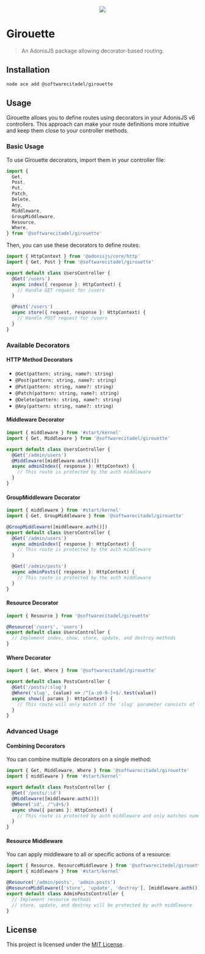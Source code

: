 <div align="center">
  <a href="https://discord.gg/UvcuprRbTC">
    <img src="https://dcbadge.vercel.app/api/server/UvcuprRbTC)](https://discord.gg/UvcuprRbTC">
  </a>
</div>

# Girouette

> An AdonisJS package allowing decorator-based routing.

## Installation

```bash
node ace add @softwarecitadel/girouette
```

## Usage

Girouette allows you to define routes using decorators in your AdonisJS v6 controllers. This approach can make your route definitions more intuitive and keep them close to your controller methods.

### Basic Usage

To use Girouette decorators, import them in your controller file:

```typescript
import {
  Get,
  Post,
  Put,
  Patch,
  Delete,
  Any,
  Middleware,
  GroupMiddleware,
  Resource,
  Where,
} from '@softwarecitadel/girouette'
```

Then, you can use these decorators to define routes:

```typescript
import { HttpContext } from '@adonisjs/core/http'
import { Get, Post } from '@softwarecitadel/girouette'

export default class UsersController {
  @Get('/users')
  async index({ response }: HttpContext) {
    // Handle GET request for /users
  }

  @Post('/users')
  async store({ request, response }: HttpContext) {
    // Handle POST request for /users
  }
}
```

### Available Decorators

#### HTTP Method Decorators

- `@Get(pattern: string, name?: string)`
- `@Post(pattern: string, name?: string)`
- `@Put(pattern: string, name?: string)`
- `@Patch(pattern: string, name?: string)`
- `@Delete(pattern: string, name?: string)`
- `@Any(pattern: string, name?: string)`

#### Middleware Decorator

```typescript
import { middleware } from '#start/kernel'
import { Get, Middleware } from '@softwarecitadel/girouette'

export default class UsersController {
  @Get('/admin/users')
  @Middleware([middleware.auth()])
  async adminIndex({ response }: HttpContext) {
    // This route is protected by the auth middleware
  }
}
```

#### GroupMiddleware Decorator

```typescript
import { middleware } from '#start/kernel'
import { Get, GroupMiddleware } from '@softwarecitadel/girouette'

@GroupMiddleware([middleware.auth()])
export default class UsersController {
  @Get('/admin/users')
  async adminIndex({ response }: HttpContext) {
    // This route is protected by the auth middleware
  }

  @Get('/admin/posts')
  async adminPosts({ response }: HttpContext) {
    // This route is protected by the auth middleware
  }
}
```

#### Resource Decorator

```typescript
import { Resource } from '@softwarecitadel/girouette'

@Resource('/users', 'users')
export default class UsersController {
  // Implement index, show, store, update, and destroy methods
}
```

#### Where Decorator

```typescript
import { Get, Where } from '@softwarecitadel/girouette'

export default class PostsController {
  @Get('/posts/:slug')
  @Where('slug', (value) => /^[a-z0-9-]+$/.test(value))
  async show({ params }: HttpContext) {
    // This route will only match if the 'slug' parameter consists of lowercase letters, numbers, and hyphens
  }
}
```

### Advanced Usage

#### Combining Decorators

You can combine multiple decorators on a single method:

```typescript
import { Get, Middleware, Where } from '@softwarecitadel/girouette'
import { middleware } from '#start/kernel'

export default class PostsController {
  @Get('/posts/:id')
  @Middleware([middleware.auth()])
  @Where('id', /^\d+$/)
  async show({ params }: HttpContext) {
    // This route is protected by auth middleware and only matches numeric IDs
  }
}
```

#### Resource Middleware

You can apply middleware to all or specific actions of a resource:

```typescript
import { Resource, ResourceMiddleware } from '@softwarecitedel/girouette'
import { middleware } from '#start/kernel'

@Resource('/admin/posts', 'admin.posts')
@ResourceMiddleware(['store', 'update', 'destroy'], [middleware.auth()])
export default class AdminPostsController {
  // Implement resource methods
  // store, update, and destroy will be protected by auth middleware
}
```

## License

This project is licensed under the [MIT License](./LICENSE.md).
